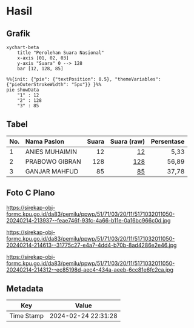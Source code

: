 # Hasil

## Grafik

```mermaid
xychart-beta
    title "Perolehan Suara Nasional"
    x-axis [01, 02, 03]
    y-axis "Suara" 0 --> 128
    bar [12, 128, 85]
```

```mermaid
%%{init: {"pie": {"textPosition": 0.5}, "themeVariables": {"pieOuterStrokeWidth": "5px"}} }%%
pie showData
    "1" : 12
    "2" : 128
    "3" : 85
```

## Tabel

| No. | Nama Paslon    | Suara | Suara (raw) | Persentase |
|:--- |:-------------- | -----:| -----------:| ----------:|
| 1   | ANIES MUHAIMIN | 12    | [12][p-1]   | 5,33       |
| 2   | PRABOWO GIBRAN | 128   | [128][p-2]  | 56,89      |
| 3   | GANJAR MAHFUD  | 85    | [85][p-3]   | 37,78      |


[p-1]: https://github.com/gigit-pemilu/pemilu-2024/blob/main/pilpres/hitung-suara/sub/51-bali/sub/71-kota-denpasar/sub/03-denpasar-barat/sub/2011-padang-sambian-kaja/sub/050-tps/sub/paslon-1.txt
[p-2]: https://github.com/gigit-pemilu/pemilu-2024/blob/main/pilpres/hitung-suara/sub/51-bali/sub/71-kota-denpasar/sub/03-denpasar-barat/sub/2011-padang-sambian-kaja/sub/050-tps/sub/paslon-2.txt
[p-3]: https://github.com/gigit-pemilu/pemilu-2024/blob/main/pilpres/hitung-suara/sub/51-bali/sub/71-kota-denpasar/sub/03-denpasar-barat/sub/2011-padang-sambian-kaja/sub/050-tps/sub/paslon-3.txt

## Foto C Plano

https://sirekap-obj-formc.kpu.go.id/da83/pemilu/ppwp/51/71/03/20/11/5171032011050-20240214-213937--feae746f-93fc-4a66-b11e-0a16bc966c0d.jpg

https://sirekap-obj-formc.kpu.go.id/da83/pemilu/ppwp/51/71/03/20/11/5171032011050-20240214-214613--31775c27-e4a7-4dd4-b70b-8ad4286e2e46.jpg

https://sirekap-obj-formc.kpu.go.id/da83/pemilu/ppwp/51/71/03/20/11/5171032011050-20240214-214312--ec85198d-aec4-434a-aeeb-6cc81e6fc2ca.jpg


## Metadata

| Key        | Value               |
| ---------- | ------------------- |
| Time Stamp | 2024-02-24 22:31:28 |



